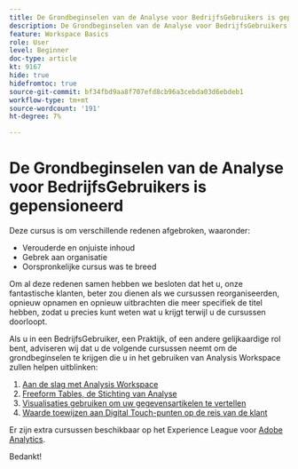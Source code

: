 ```yaml
---
title: De Grondbeginselen van de Analyse voor BedrijfsGebruikers is gepensioneerd
description: De Grondbeginselen van de Analyse voor BedrijfsGebruikers is gepensioneerd om verscheidene redenen.
feature: Workspace Basics
role: User
level: Beginner
doc-type: article
kt: 9167
hide: true
hidefromtoc: true
source-git-commit: bf34fbd9aa8f707efd8cb96a3cebda03d6ebdeb1
workflow-type: tm+mt
source-wordcount: '191'
ht-degree: 7%

---
```



# De Grondbeginselen van de Analyse voor BedrijfsGebruikers is gepensioneerd

Deze cursus is om verschillende redenen afgebroken, waaronder:

* Verouderde en onjuiste inhoud
* Gebrek aan organisatie
* Oorspronkelijke cursus was te breed

Om al deze redenen samen hebben we besloten dat het u, onze fantastische klanten, beter zou dienen als we cursussen reorganiseerden, opnieuw opnamen en opnieuw uitbrachten die meer specifiek de titel hebben, zodat u precies kunt weten wat u krijgt terwijl u de cursussen doorloopt.

Als u in een BedrijfsGebruiker, een Praktijk, of een andere gelijkaardige rol bent, adviseren wij dat u de volgende cursussen neemt om de grondbeginselen te krijgen die u in het gebruiken van Analysis Workspace zullen helpen uitblinken:

1. [Aan de slag met Analysis Workspace](https://experienceleague.adobe.com/?recommended=Analytics-U-1-2020.1.workspace)
1. [Freeform Tables, de Stichting van Analyse](https://experienceleague.adobe.com/?recommended=Analytics-U-1-2020.3)
1. [Visualisaties gebruiken om uw gegevensartikelen te vertellen](https://experienceleague.adobe.com/?recommended=Analytics-U-1-2021.1.visualizations)
1. [Waarde toewijzen aan Digital Touch-punten op de reis van de klant](https://experienceleague.adobe.com/?recommended=Analytics-U-1-2020.2)

Er zijn extra cursussen beschikbaar op het Experience League voor [Adobe Analytics](https://experienceleague.adobe.com/?recommended=Analytics-U-1-2020.1.workspace).

Bedankt!